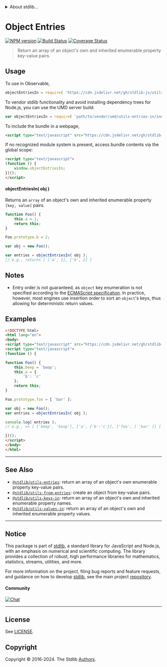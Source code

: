 <!--

@license Apache-2.0

Copyright (c) 2018 The Stdlib Authors.

Licensed under the Apache License, Version 2.0 (the "License");
you may not use this file except in compliance with the License.
You may obtain a copy of the License at

   http://www.apache.org/licenses/LICENSE-2.0

Unless required by applicable law or agreed to in writing, software
distributed under the License is distributed on an "AS IS" BASIS,
WITHOUT WARRANTIES OR CONDITIONS OF ANY KIND, either express or implied.
See the License for the specific language governing permissions and
limitations under the License.

-->


<details>
  <summary>
    About stdlib...
  </summary>
  <p>We believe in a future in which the web is a preferred environment for numerical computation. To help realize this future, we've built stdlib. stdlib is a standard library, with an emphasis on numerical and scientific computation, written in JavaScript (and C) for execution in browsers and in Node.js.</p>
  <p>The library is fully decomposable, being architected in such a way that you can swap out and mix and match APIs and functionality to cater to your exact preferences and use cases.</p>
  <p>When you use stdlib, you can be absolutely certain that you are using the most thorough, rigorous, well-written, studied, documented, tested, measured, and high-quality code out there.</p>
  <p>To join us in bringing numerical computing to the web, get started by checking us out on <a href="https://github.com/stdlib-js/stdlib">GitHub</a>, and please consider <a href="https://opencollective.com/stdlib">financially supporting stdlib</a>. We greatly appreciate your continued support!</p>
</details>

# Object Entries

[![NPM version][npm-image]][npm-url] [![Build Status][test-image]][test-url] [![Coverage Status][coverage-image]][coverage-url] <!-- [![dependencies][dependencies-image]][dependencies-url] -->

> Return an array of an object's own and inherited enumerable property key-value pairs.



<section class="usage">

## Usage

To use in Observable,

```javascript
objectEntriesIn = require( 'https://cdn.jsdelivr.net/gh/stdlib-js/utils-entries-in@umd/browser.js' )
```

To vendor stdlib functionality and avoid installing dependency trees for Node.js, you can use the UMD server build:

```javascript
var objectEntriesIn = require( 'path/to/vendor/umd/utils-entries-in/index.js' )
```

To include the bundle in a webpage,

```html
<script type="text/javascript" src="https://cdn.jsdelivr.net/gh/stdlib-js/utils-entries-in@umd/browser.js"></script>
```

If no recognized module system is present, access bundle contents via the global scope:

```html
<script type="text/javascript">
(function () {
    window.objectEntriesIn;
})();
</script>
```

#### objectEntriesIn( obj )

Returns an `array` of an object's own and inherited enumerable property `[key, value]` pairs.

```javascript
function Foo() {
    this.a = 1;
    return this;
}

Foo.prototype.b = 2;

var obj = new Foo();

var entries = objectEntriesIn( obj );
// e.g., returns [ ['a', 1], ['b', 2] ]
```

</section>

<!-- /.usage -->

<section class="notes">

## Notes

-   Entry order is not guaranteed, as `object` key enumeration is not specified according to the [ECMAScript specification][ecma-262-for-in]. In practice, however, most engines use insertion order to sort an `object`'s keys, thus allowing for deterministic return values.

</section>

<!-- /.notes -->

<section class="examples">

## Examples

<!-- eslint no-undef: "error" -->

```html
<!DOCTYPE html>
<html lang="en">
<body>
<script type="text/javascript" src="https://cdn.jsdelivr.net/gh/stdlib-js/utils-entries-in@umd/browser.js"></script>
<script type="text/javascript">
(function () {

function Foo() {
    this.beep = 'boop';
    this.a = {
        'b': 'c'
    };
    return this;
}

Foo.prototype.foo = [ 'bar' ];

var obj = new Foo();
var entries = objectEntriesIn( obj );

console.log( entries );
// e.g., => [ ['beep', 'boop'], ['a', {'b':'c'}], ['foo', [ 'bar' ]] ]

})();
</script>
</body>
</html>
```

</section>

<!-- /.examples -->

<!-- Section for related `stdlib` packages. Do not manually edit this section, as it is automatically populated. -->

<section class="related">

* * *

## See Also

-   <span class="package-name">[`@stdlib/utils-entries`][@stdlib/utils/entries]</span><span class="delimiter">: </span><span class="description">return an array of an object's own enumerable property key-value pairs.</span>
-   <span class="package-name">[`@stdlib/utils-from-entries`][@stdlib/utils/from-entries]</span><span class="delimiter">: </span><span class="description">create an object from key-value pairs.</span>
-   <span class="package-name">[`@stdlib/utils-keys-in`][@stdlib/utils/keys-in]</span><span class="delimiter">: </span><span class="description">return an array of an object's own and inherited enumerable property names.</span>
-   <span class="package-name">[`@stdlib/utils-values-in`][@stdlib/utils/values-in]</span><span class="delimiter">: </span><span class="description">return an array of an object's own and inherited enumerable property values.</span>

</section>

<!-- /.related -->

<!-- Section for all links. Make sure to keep an empty line after the `section` element and another before the `/section` close. -->


<section class="main-repo" >

* * *

## Notice

This package is part of [stdlib][stdlib], a standard library for JavaScript and Node.js, with an emphasis on numerical and scientific computing. The library provides a collection of robust, high performance libraries for mathematics, statistics, streams, utilities, and more.

For more information on the project, filing bug reports and feature requests, and guidance on how to develop [stdlib][stdlib], see the main project [repository][stdlib].

#### Community

[![Chat][chat-image]][chat-url]

---

## License

See [LICENSE][stdlib-license].


## Copyright

Copyright &copy; 2016-2024. The Stdlib [Authors][stdlib-authors].

</section>

<!-- /.stdlib -->

<!-- Section for all links. Make sure to keep an empty line after the `section` element and another before the `/section` close. -->

<section class="links">

[npm-image]: http://img.shields.io/npm/v/@stdlib/utils-entries-in.svg
[npm-url]: https://npmjs.org/package/@stdlib/utils-entries-in

[test-image]: https://github.com/stdlib-js/utils-entries-in/actions/workflows/test.yml/badge.svg?branch=v0.2.1
[test-url]: https://github.com/stdlib-js/utils-entries-in/actions/workflows/test.yml?query=branch:v0.2.1

[coverage-image]: https://img.shields.io/codecov/c/github/stdlib-js/utils-entries-in/main.svg
[coverage-url]: https://codecov.io/github/stdlib-js/utils-entries-in?branch=main

<!--

[dependencies-image]: https://img.shields.io/david/stdlib-js/utils-entries-in.svg
[dependencies-url]: https://david-dm.org/stdlib-js/utils-entries-in/main

-->

[chat-image]: https://img.shields.io/gitter/room/stdlib-js/stdlib.svg
[chat-url]: https://app.gitter.im/#/room/#stdlib-js_stdlib:gitter.im

[stdlib]: https://github.com/stdlib-js/stdlib

[stdlib-authors]: https://github.com/stdlib-js/stdlib/graphs/contributors

[umd]: https://github.com/umdjs/umd
[es-module]: https://developer.mozilla.org/en-US/docs/Web/JavaScript/Guide/Modules

[deno-url]: https://github.com/stdlib-js/utils-entries-in/tree/deno
[deno-readme]: https://github.com/stdlib-js/utils-entries-in/blob/deno/README.md
[umd-url]: https://github.com/stdlib-js/utils-entries-in/tree/umd
[umd-readme]: https://github.com/stdlib-js/utils-entries-in/blob/umd/README.md
[esm-url]: https://github.com/stdlib-js/utils-entries-in/tree/esm
[esm-readme]: https://github.com/stdlib-js/utils-entries-in/blob/esm/README.md
[branches-url]: https://github.com/stdlib-js/utils-entries-in/blob/main/branches.md

[stdlib-license]: https://raw.githubusercontent.com/stdlib-js/utils-entries-in/main/LICENSE

[ecma-262-for-in]: https://262.ecma-international.org/5.1/#sec-12.6.4

<!-- <related-links> -->

[@stdlib/utils/entries]: https://github.com/stdlib-js/utils-entries/tree/umd

[@stdlib/utils/from-entries]: https://github.com/stdlib-js/utils-from-entries/tree/umd

[@stdlib/utils/keys-in]: https://github.com/stdlib-js/utils-keys-in/tree/umd

[@stdlib/utils/values-in]: https://github.com/stdlib-js/utils-values-in/tree/umd

<!-- </related-links> -->

</section>

<!-- /.links -->
